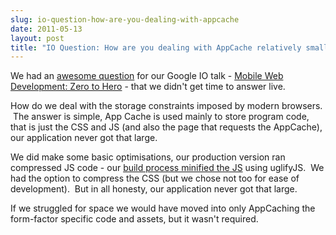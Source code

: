 ```yaml
---
slug: io-question-how-are-you-dealing-with-appcache
date: 2011-05-13
layout: post
title: "IO Question: How are you dealing with AppCache relatively small storage limits?"
---
```

We had an <a href="http://goo.gl/mod/NSEW">awesome question</a> for our Google IO talk - <a href="http://io2011-zerotohero.appspot.com/index.html#1">Mobile Web Development: Zero to Hero</a> - that we didn&#39;t get time to answer live.<p /><div>How do we deal with the storage constraints imposed by modern browsers.  The answer is simple, App Cache is used mainly to store program code, that is just the CSS and JS (and also the page that requests the AppCache), our application never got that large.</div> <p /><div>We did make some basic optimisations, our production version ran compressed JS code - our <a href="https://github.com/PaulKinlan/ioreader/raw/master/run.sh">build process minified the JS</a> using uglifyJS.  We had the option to compress the CSS (but we chose not too for ease of development).  But in all honesty, our application never got that large.</div> <p /><div>If we struggled for space we would have moved into only AppCaching the form-factor specific code and assets, but it wasn&#39;t required.</div>

